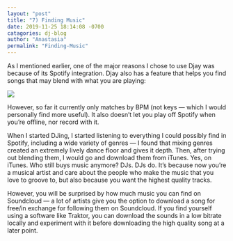 ```yaml
---
layout: "post"
title: "7) Finding Music"
date: 2019-11-25 18:14:08 -0700
catagories: dj-blog
author: "Anastasia"
permalink: "Finding-Music"
---
```


As I mentioned earlier, one of the major reasons I chose to use Djay was because of its Spotify integration. Djay also has a feature that helps you find songs that may blend with what you are playing:

<img src="https://miro.medium.com/max/2098/1*rPfH4GSr6oSgfKQ7UkY1Wg.png">

However, so far it currently only matches by BPM (not keys — which I would personally find more useful). It also doesn’t let you play off Spotify when you’re offline, nor record with it.

When I started DJing, I started listening to everything I could possibly find in Spotify, including a wide variety of genres — I found that mixing genres created an extremely lively dance floor and gives it depth. Then, after trying out blending them, I would go and download them from iTunes. Yes, on iTunes. Who still buys music anymore? DJs. DJs do. It’s because now you’re a musical artist and care about the people who make the music that you love to groove to, but also because you want the highest quality tracks.

However, you will be surprised by how much music you can find on Soundcloud — a lot of artists give you the option to download a song for free/in exchange for following them on Soundcloud. If you find yourself using a software like Traktor, you can download the sounds in a low bitrate locally and experiment with it before downloading the high quality song at a later point.